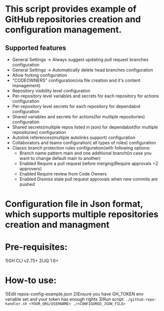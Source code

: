 # This script provides example of GitHub repositories creation and configuration management.
## Supported features
* General Settings -> Always suggest updating pull request branches configuration
* General Settings -> Automatically delete head branches configuration
* Allow forking configuration
* "CODEOWNERS" configuration(via file creation and it's content management)
* Repository visibility level configuration
* Per-repository level variables and secrets for each repository for actions configuration
* Per-repository level secrets for each repository for dependabot configuration
* Shared variables and secrets for actions(for multiple repositories) configuration
* Shared secrets(multiple repos listed in json) for dependabot(for multiple repositories) configuration
* Autolink references(multiple autolinks support) configuration
* Collaborators and teams configuration( all types of roles) configuration
* Classic branch protection rules configuration(with following options:
    - Branch name pattern main and one additional branch(in case you want to change default main to another)
    - Enabled Require a pull request before merging(Require approvals =2 approvers)
    - Enabled Require review from Code Owners
    - Enabled Dismiss stale pull request approvals when new commits are pushed
 
# Configuration file in Json format, which supports multiple repositories creation and managment

# Pre-requisites:
1)GH CLI v2.75+
2)JQ 1.6+

# How-to use:
1)Edit repos-config-example.json
2)Ensure you have GH_TOKEN env variable set and your token has enough rights
3)Run script: ```./github-repo-handler.sh <YOUR_ORG/USERNAME> ./<CONFIGURED_JSON_FILE>```

